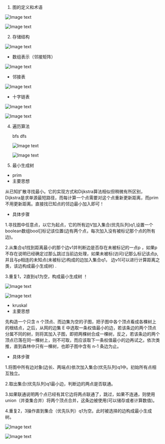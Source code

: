 1. 图的定义和术语
   
![Image text](https://github.com/7Meet112/Algorithm-Notes/blob/main/image/hutouhuwei.png)

![Image text](https://github.com/7Meet112/Algorithm-Notes/blob/main/image/ruduchudu.png)
 
2. 存储结构
   
![Image text](https://github.com/7Meet112/Algorithm-Notes/blob/main/image/basepic.png)

   - 数组表示（邻接矩阵）
     
   ![Image text](https://github.com/7Meet112/Algorithm-Notes/blob/main/image/lingjiejuzhen.png)
   - 邻接表
     
   ![Image text](https://github.com/7Meet112/Algorithm-Notes/blob/main/image/linjiebiao.png)
   - 十字链表

   ![Image text](https://github.com/7Meet112/Algorithm-Notes/blob/main/image/shizilianbiao2.png)
   
   ![Image text](https://github.com/7Meet112/Algorithm-Notes/blob/main/image/shizilianbiao.png)
   
4. 遍历算法
   
   bfs dfs
   
   ![Image text](https://github.com/7Meet112/Algorithm-Notes/blob/main/image/dfsbfs2.png)

   ![Image text](https://github.com/7Meet112/Algorithm-Notes/blob/main/image/dfsbfs.png)
5. 最小生成树
- prim
- 主要思想

从已知扩散寻找最小。它的实现方式和Dijkstra算法相似但稍微有所区别，Dijkstra是求单源最短路径，而每计算一个点需要对这个点重新更新距离，而prim不用更新距离。直接找已知点的邻边最小加入即可！
- 具体步骤

1.寻找图中任意点，以它为起点，它的所有边V加入集合(优先队列)q1,设置一个boolean数组bool[]标记该位置(边有两个点，每次加入没有被标记那个点的所有边)。

2.从集合q1找到距离最小的那个边v1并判断边是否存在未被标记的一点p ，如果p不存在说明已经确定过那么跳过当前边处理，如果未被标(访问)记那么标记该点p,并且与p相连的未知点(未被标记)构成的边加入集合q1， 边v1(可以进行计算距离之类，该边构成最小生成树) .

3.重复1，2直到q1为空，构成最小生成树 ！

![Image text](https://github.com/7Meet112/Algorithm-Notes/blob/main/image/prim1.png)

![Image text](https://github.com/7Meet112/Algorithm-Notes/blob/main/image/prim2.png)

- kruskal
- 主要思想
  
先构造一个只含 n 个顶点、而边集为空的子图，把子图中各个顶点看成各棵树上的根结点，之后，从网的边集 E 中选取一条权值最小的边，若该条边的两个顶点分属不同的树，则将其加入子图，即把两棵树合成一棵树，反之，若该条边的两个顶点已落在同一棵树上，则不可取，而应该取下一条权值最小的边再试之。依次类推，直到森林中只有一棵树，也即子图中含有 n-1 条边为止。
- 具体步骤
  
1.将图中所有边对象(边长、两端点)依次加入集合(优先队列)q1中。初始所有点相互独立。

2.取出集合(优先队列)q1最小边，判断边的两点是否联通。

3.如果联通说明两个点已经有其它边将两点联通了，跳过，如果不连通，则使用union（并查集合并）将两个顶点合并，这条边被使用(可以储存或者计算数值)。

4.重复2，3操作直到集合（优先队列）q1为空。此时被选择的边构成最小生成树。

![Image text](https://github.com/7Meet112/Algorithm-Notes/blob/main/image/kruskal1.png)

![Image text](https://github.com/7Meet112/Algorithm-Notes/blob/main/image/kruskal2.png)

